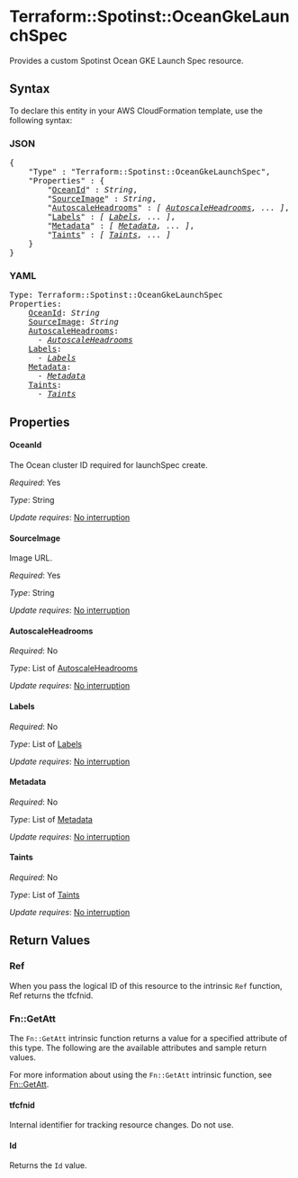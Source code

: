 # Terraform::Spotinst::OceanGkeLaunchSpec

Provides a custom Spotinst Ocean GKE Launch Spec resource.

## Syntax

To declare this entity in your AWS CloudFormation template, use the following syntax:

### JSON

<pre>
{
    "Type" : "Terraform::Spotinst::OceanGkeLaunchSpec",
    "Properties" : {
        "<a href="#oceanid" title="OceanId">OceanId</a>" : <i>String</i>,
        "<a href="#sourceimage" title="SourceImage">SourceImage</a>" : <i>String</i>,
        "<a href="#autoscaleheadrooms" title="AutoscaleHeadrooms">AutoscaleHeadrooms</a>" : <i>[ <a href="autoscaleheadrooms.md">AutoscaleHeadrooms</a>, ... ]</i>,
        "<a href="#labels" title="Labels">Labels</a>" : <i>[ <a href="labels.md">Labels</a>, ... ]</i>,
        "<a href="#metadata" title="Metadata">Metadata</a>" : <i>[ <a href="metadata.md">Metadata</a>, ... ]</i>,
        "<a href="#taints" title="Taints">Taints</a>" : <i>[ <a href="taints.md">Taints</a>, ... ]</i>
    }
}
</pre>

### YAML

<pre>
Type: Terraform::Spotinst::OceanGkeLaunchSpec
Properties:
    <a href="#oceanid" title="OceanId">OceanId</a>: <i>String</i>
    <a href="#sourceimage" title="SourceImage">SourceImage</a>: <i>String</i>
    <a href="#autoscaleheadrooms" title="AutoscaleHeadrooms">AutoscaleHeadrooms</a>: <i>
      - <a href="autoscaleheadrooms.md">AutoscaleHeadrooms</a></i>
    <a href="#labels" title="Labels">Labels</a>: <i>
      - <a href="labels.md">Labels</a></i>
    <a href="#metadata" title="Metadata">Metadata</a>: <i>
      - <a href="metadata.md">Metadata</a></i>
    <a href="#taints" title="Taints">Taints</a>: <i>
      - <a href="taints.md">Taints</a></i>
</pre>

## Properties

#### OceanId

The Ocean cluster ID required for launchSpec create.

_Required_: Yes

_Type_: String

_Update requires_: [No interruption](https://docs.aws.amazon.com/AWSCloudFormation/latest/UserGuide/using-cfn-updating-stacks-update-behaviors.html#update-no-interrupt)

#### SourceImage

Image URL.

_Required_: Yes

_Type_: String

_Update requires_: [No interruption](https://docs.aws.amazon.com/AWSCloudFormation/latest/UserGuide/using-cfn-updating-stacks-update-behaviors.html#update-no-interrupt)

#### AutoscaleHeadrooms

_Required_: No

_Type_: List of <a href="autoscaleheadrooms.md">AutoscaleHeadrooms</a>

_Update requires_: [No interruption](https://docs.aws.amazon.com/AWSCloudFormation/latest/UserGuide/using-cfn-updating-stacks-update-behaviors.html#update-no-interrupt)

#### Labels

_Required_: No

_Type_: List of <a href="labels.md">Labels</a>

_Update requires_: [No interruption](https://docs.aws.amazon.com/AWSCloudFormation/latest/UserGuide/using-cfn-updating-stacks-update-behaviors.html#update-no-interrupt)

#### Metadata

_Required_: No

_Type_: List of <a href="metadata.md">Metadata</a>

_Update requires_: [No interruption](https://docs.aws.amazon.com/AWSCloudFormation/latest/UserGuide/using-cfn-updating-stacks-update-behaviors.html#update-no-interrupt)

#### Taints

_Required_: No

_Type_: List of <a href="taints.md">Taints</a>

_Update requires_: [No interruption](https://docs.aws.amazon.com/AWSCloudFormation/latest/UserGuide/using-cfn-updating-stacks-update-behaviors.html#update-no-interrupt)

## Return Values

### Ref

When you pass the logical ID of this resource to the intrinsic `Ref` function, Ref returns the tfcfnid.

### Fn::GetAtt

The `Fn::GetAtt` intrinsic function returns a value for a specified attribute of this type. The following are the available attributes and sample return values.

For more information about using the `Fn::GetAtt` intrinsic function, see [Fn::GetAtt](https://docs.aws.amazon.com/AWSCloudFormation/latest/UserGuide/intrinsic-function-reference-getatt.html).

#### tfcfnid

Internal identifier for tracking resource changes. Do not use.

#### Id

Returns the <code>Id</code> value.

